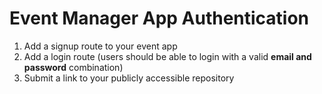 # Event Manager App Authentication

1. Add a signup route to your event app
2. Add a login route (users should be able to login with a valid **email and password** combination)
3. Submit a link to your publicly accessible repository
